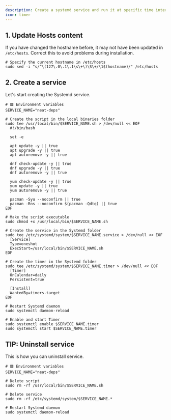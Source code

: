 ```yaml
---
description: Create a systemd service and run it at specific time intervals.
icon: timer
---
```


## 1. Update Hosts content

If you have changed the hostname before, it may not have been updated in `/etc/hosts`. Correct this to avoid problems during installation.

```shell
# Specify the current hostname in /etc/hosts
sudo sed -i "s/^\(127\.0\.1\.1\s\+\)\S\+/\1$(hostname)/" /etc/hosts
```

## 2. Create a service

Let's start creating the Systemd service.

```shell
# 🟥 Environment variables
SERVICE_NAME="neat-deps"

# Create the script in the local binaries folder
sudo tee /usr/local/bin/$SERVICE_NAME.sh > /dev/null << EOF
  #!/bin/bash

  set -e

  apt update -y || true
  apt upgrade -y || true
  apt autoremove -y || true

  dnf check-update -y || true
  dnf upgrade -y || true
  dnf autoremove -y || true

  yum check-update -y || true
  yum update -y || true
  yum autoremove -y || true

  pacman -Syu --noconfirm || true
  pacman -Rns --noconfirm $(pacman -Qdtq) || true
EOF

# Make the script executable
sudo chmod +x /usr/local/bin/$SERVICE_NAME.sh

# Create the service in the Systemd folder
sudo tee /etc/systemd/system/$SERVICE_NAME.service > /dev/null << EOF
  [Service]
  Type=oneshot
  ExecStart=/usr/local/bin/$SERVICE_NAME.sh
EOF

# Create the timer in the Systemd folder
sudo tee /etc/systemd/system/$SERVICE_NAME.timer > /dev/null << EOF
  [Timer]
  OnCalendar=daily
  Persistent=true

  [Install]
  WantedBy=timers.target
EOF

# Restart Systemd daemon
sudo systemctl daemon-reload

# Enable and start Timer
sudo systemctl enable $SERVICE_NAME.timer
sudo systemctl start $SERVICE_NAME.timer
```

## TIP: Uninstall service

This is how you can uninstall service.

```shell
# 🟥 Environment variables
SERVICE_NAME="neat-deps"

# Delete script
sudo rm -rf /usr/local/bin/$SERVICE_NAME.sh

# Delete service
sudo rm -rf /etc/systemd/system/$SERVICE_NAME.*

# Restart Systemd daemon
sudo systemctl daemon-reload
```
